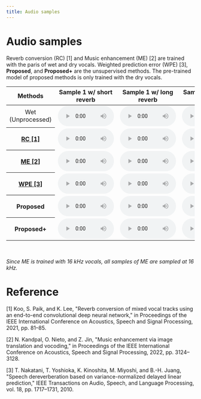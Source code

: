 ```yaml
---
title: Audio samples
---
```

# Audio samples

Reverb conversion (RC) [1] and Music enhancement (ME) [2] are trained with the paris of wet and dry vocals.
Weighted prediction error (WPE) [3], **Proposed**, and **Proposed+** are the unsupervised methods.
The pre-trained model of proposed methods is only trained with the dry vocals.
<table align="center"  style="text-align: center;">
  <thead>
    <tr>
      <th style="text-align: center;">Methods</th>
      <th style="text-align: center;">Sample 1 w/ short reverb</th>
      <th style="text-align: center;">Sample 1 w/ long reverb</th>
      <th style="text-align: center;">Sample 2 w/ short reverb</th>
      <th style="text-align: center;">Sample 2 w/ long reverb</th>
    </tr>
  </thead>
  <tbody>
    <tr>
      <td>Wet (Unprocessed)</td>
      <td><audio  controls="" style="width:150px;" preload="auto">
            <source src="audio/Wet/Vo_008_rev04.wav"></audio></td>
      <td><audio  controls="" style="width:150px;" preload="auto">
            <source src="audio/Wet/Vo_008_rev02.wav"></audio></td>
      <td><audio  controls="" style="width:150px;" preload="auto">
            <source src="audio/Wet/Vo_018_rev00.wav"></audio></td>
      <td><audio  controls="" style="width:150px;" preload="auto">
            <source src="audio/Wet/Vo_018_rev02.wav"></audio></td>
    </tr>
    <tr>
      <th style="text-align: center;"><a href="https://arxiv.org/abs/2103.02147">RC [1]</a></th>
      <td><audio  controls="" style="width:150px;" preload="auto">
            <source src="audio/RC/RC_Vo_008_rev04.wav"></audio></td>
      <td><audio  controls="" style="width:150px;" preload="auto">
            <source src="audio/RC/RC_Vo_008_rev02.wav"></audio></td>
      <td><audio  controls="" style="width:150px;" preload="auto">
            <source src="audio/RC/RC_Vo_018_rev00.wav"></audio></td>
      <td><audio  controls="" style="width:150px;" preload="auto">
            <source src="audio/RC/RC_Vo_018_rev02.wav"></audio></td>
    </tr>
    <tr>
      <th style="text-align: center;"><a href="https://arxiv.org/abs/2204.13289">ME [2]</a></th>
      <td><audio  controls="" style="width:150px;" preload="auto">
            <source src="audio/ME/ME_Vo_008_rev04.wav"></audio></td>
      <td><audio  controls="" style="width:150px;" preload="auto">
            <source src="audio/ME/ME_Vo_008_rev02.wav"></audio></td>
      <td><audio  controls="" style="width:150px;" preload="auto">
            <source src="audio/ME/ME_Vo_018_rev00.wav"></audio></td>
      <td><audio  controls="" style="width:150px;" preload="auto">
            <source src="audio/ME/ME_Vo_018_rev02.wav"></audio></td>
    </tr>
    <tr>
      <th style="text-align: center;"><a href="https://ieeexplore.ieee.org/document/5547558">WPE [3]</a></th>
      <td><audio  controls="" style="width:150px;" preload="auto">
            <source src="audio/WPE/WPE_Vo_008_rev04.wav"></audio></td>
      <td><audio  controls="" style="width:150px;" preload="auto">
            <source src="audio/WPE/WPE_Vo_008_rev02.wav"></audio></td>
      <td><audio  controls="" style="width:150px;" preload="auto">
            <source src="audio/WPE/WPE_Vo_018_rev00.wav"></audio></td>
      <td><audio  controls="" style="width:150px;" preload="auto">
            <source src="audio/WPE/WPE_Vo_018_rev02.wav"></audio></td>
    </tr>
    <tr>
      <th style="text-align: center;">Proposed</th>
      <td><audio  controls="" style="width:150px;" preload="auto">
            <source src="audio/Proposed/Proposed_Vo_008_rev04.wav"></audio></td>
      <td><audio  controls="" style="width:150px;" preload="auto">
            <source src="audio/Proposed/Proposed_Vo_008_rev02.wav"></audio></td>
      <td><audio  controls="" style="width:150px;" preload="auto">
            <source src="audio/Proposed/Proposed_Vo_018_rev00.wav"></audio></td>
      <td><audio  controls="" style="width:150px;" preload="auto">
            <source src="audio/Proposed/Proposed_Vo_018_rev02.wav"></audio></td>
    </tr>
    <tr>
      <th style="text-align: center;">Proposed+</th>
      <!-- <td>coming soon</td>
      <td>coming soon</td>
      <td>coming soon</td>
      <td>coming soon</td> -->
      <td><audio  controls="" style="width:150px;" preload="auto">
            <source src="audio/Proposed+/Proposed+_Vo_008_rev04.wav"></audio></td>
      <td><audio  controls="" style="width:150px;" preload="auto">
            <source src="audio/Proposed+/Proposed+_Vo_008_rev02.wav"></audio></td>
      <td><audio  controls="" style="width:150px;" preload="auto">
            <source src="audio/Proposed+/Proposed+_Vo_018_rev00.wav"></audio></td>
      <td><audio  controls="" style="width:150px;" preload="auto">
            <source src="audio/Proposed+/Proposed+_Vo_018_rev02.wav"></audio></td>
    </tr>
  </tbody>
</table>    
<br>

*Since ME is trained with 16 kHz vocals, all samples of ME are sampled at 16 kHz.* 

# Reference
[1] Koo, S. Paik, and K. Lee, "Reverb conversion of mixed vocal tracks using an end-to-end convolutional deep neural network," in Proceedings of the IEEE International Conference on Acoustics, Speech and Signal Processing, 2021, pp. 81–85.

[2] N. Kandpal, O. Nieto, and Z. Jin, "Music enhancement via image translation and vocoding," in Proceedings of the IEEE International Conference on Acoustics, Speech and Signal Processing, 2022, pp. 3124–3128.

[3] T. Nakatani, T. Yoshioka, K. Kinoshita, M. Miyoshi, and B.-H. Juang, "Speech dereverberation based on variance-normalized delayed linear prediction," IEEE Transactions on Audio, Speech, and Language Processing, vol. 18, pp. 1717–1731, 2010.